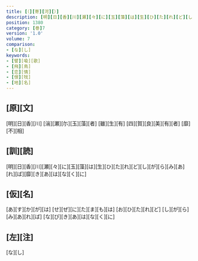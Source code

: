 ```yaml
---
title: [（][寄][河][）]
description: [明][日][香][川][瀬][々][に][玉][藻][は][生][ひ][た][れ][ど][し][が][ら][み][あ][れ][ば][靡][き][あ][は][な][く][に]
position: 1380
category: [巻]7
version: '1.0'
volume: 7
comparison:
- [な][し]
keywords:
- [譬][喩][歌]
- [飛][鳥]
- [恋][情]
- [恨][牫]
- [地][名]
---
```


## [原][文]

[明][日][香][川] [湍][瀬][尓][玉][藻][者] [雖][生][有] [四][賀][良][美][有][者] [靡][不][相]

## [訓][読]

[明][日][香][川][瀬][々][に][玉][藻][は][生][ひ][た][れ][ど][し][が][ら][み][あ][れ][ば][靡][き][あ][は][な][く][に]

## [仮][名]

[あ][す][か][が][は] [せ][ぜ][に][た][ま][も][は] [お][ひ][た][れ][ど] [し][が][ら][み][あ][れ][ば] [な][び][き][あ][は][な][く][に]

## [左][注]

[な][し]
